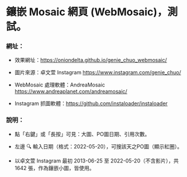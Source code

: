 # 鑲嵌 Mosaic 網頁 (WebMosaic)，測試。

### 網址：

- 效果網址：https://oniondelta.github.io/genie_chuo_webmosaic/

- 圖片來源：卓文萱 Instagram https://www.instagram.com/genie_chuo/

- WebMosaic 處理軟體：AndreaMosaic https://www.andreaplanet.com/andreamosaic/

- Instagram 抓圖軟體：https://github.com/instaloader/instaloader

### 說明：

- 點「右鍵」或「長按」可見：大圖、PO圖日期、引用次數。

- 左邊 🔍 輸入日期（格式：2022-05-20），可搜該天之PO圖（顯示紅圈）。

- 以卓文萱 Instagram 最初 2013-06-25 至 2022-05-20（不含影片），共 1642 張，作為鑲嵌小圖，皆使用。
